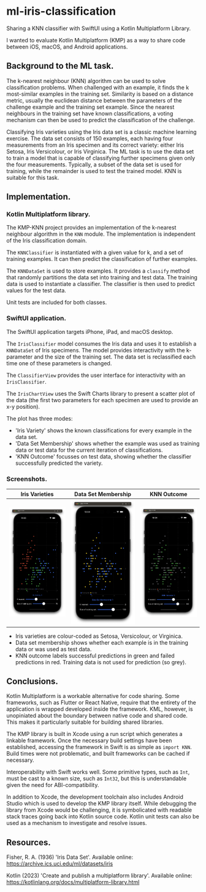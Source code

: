 # ml-iris-classification
Sharing a KNN classifier with SwiftUI using a Kotlin Multiplatform Library.

I wanted to evaluate Kotlin Multiplatform (KMP) as a way to share code between iOS, macOS, and Android applications.

## Background to the ML task.
The k-nearest neighbour (KNN) algorithm can be used to solve classification problems. When challenged with an example, it finds the k most-similar examples in the training set. Similarity is based on a distance metric, usually the euclidean distance between the parameters of the challenge example and the training set example. Since the nearest neighbours in the training set have known classifications, a voting mechanism can then be used to predict the classification of the challenge.

Classifying Iris varieties using the Iris data set is a classic machine learning exercise. The data set consists of 150 examples, each having four measurements from an Iris specimen and its correct variety: either Iris Setosa, Iris Versicolour, or Iris Virginica. The ML task is to use the data set to train a model that is capable of classifying further specimens given only the four measurements. Typically, a subset of the data set is used for training, while the remainder is used to test the trained model. KNN is suitable for this task.

## Implementation.

### Kotlin Multiplatform library.

The KMP-KNN project provides an implementation of the k-nearest neighbour algorithm in the `KNN` module. The implementation is independent of the Iris classification domain.

The `KNNClassifier` is instantiated with a given value for k, and a set of training examples. It can then predict the classification of further examples.

The `KNNDataSet` is used to store examples. It provides a `classify` method that randomly partitions the data set into training and test data. The training data is used to instantiate a classifier. The classifier is then used to predict values for the test data.

Unit tests are included for both classes.

### SwiftUI application.

The SwiftUI application targets iPhone, iPad, and macOS desktop.

The `IrisClassifier` model consumes the Iris data and uses it to establish a `KNNDataSet` of Iris specimens. The model provides interactivity with the k-parameter and the size of the training set. The data set is reclassified each time one of these parameters is changed.

The `ClassifierView` provides the user interface for interactivity with an `IrisClassifier`.

The `IrisChartView` uses the Swift Charts library to present a scatter plot of the data (the first two parameters for each specimen are used to provide an x-y position).

The plot has three modes:
- 'Iris Variety' shows the known classifications for every example in the data set.
- 'Data Set Membership' shows whether the example was used as training data or test data for the current iteration of classifications.
- 'KNN Outcome' focusses on test data, showing whether the classifier successfully predicted the variety.

### Screenshots.
| Iris Varieties | Data Set Membership | KNN Outcome |
|------------|------------|------------|
|![image](https://github.com/ncke/ml-iris-classification/blob/5676d610b9825fa578de72ad87161a2c884304d7/screenshots/varieties.png)|![image](https://github.com/ncke/ml-iris-classification/blob/5676d610b9825fa578de72ad87161a2c884304d7/screenshots/set-membership.png)|![image](https://github.com/ncke/ml-iris-classification/blob/5676d610b9825fa578de72ad87161a2c884304d7/screenshots/knn-outcome.png)|
- Iris varieties are colour-coded as Setosa, Versicolour, or Virginica.
- Data set membership shows whether each example is in the training data or was used as test data.
- KNN outcome labels successful predictions in green and failed predictions in red. Training data is not used for prediction (so grey).
## Conclusions.

Kotlin Multiplatform is a workable alternative for code sharing. Some frameworks, such as Flutter or React Native, require that the entirety of the application is wrapped developed inside the framework. KML, however, is unopiniated about the boundary between native code and shared code. This makes it particularly suitable for building shared libraries.

The KMP library is built in Xcode using a run script which generates a linkable framework. Once the necessary build settings have been established, accessing the framework in Swift is as simple as `import KNN`. Build times were not problematic, and built frameworks can be cached if necessary.

Interoperability with Swift works well. Some primitive types, such as `Int`, must be cast to a known size, such as `Int32`, but this is understandable given the need for ABI-compatibility.

In addition to Xcode, the development toolchain also includes Android Studio which is used to develop the KMP library itself. While debugging the library from Xcode would be challenging, it is symbolicated with readable stack traces going back into Kotlin source code. Kotlin unit tests can also be used as a mechanism to investigate and resolve issues.

## Resources.
Fisher, R. A. (1936) 'Iris Data Set'. Available online: https://archive.ics.uci.edu/ml/datasets/iris

Kotlin (2023) 'Create and publish a multiplatform library'. Available online: https://kotlinlang.org/docs/multiplatform-library.html
